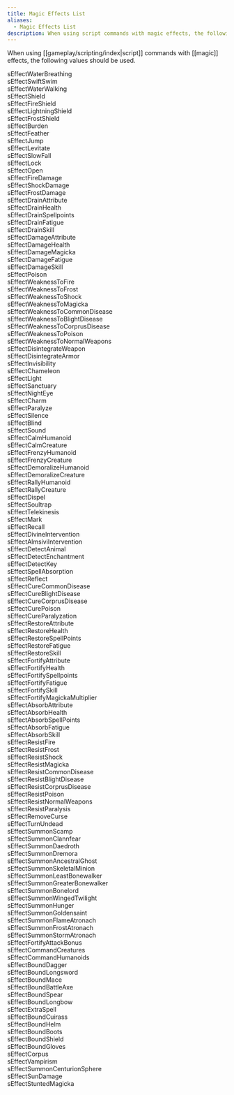```yaml
---
title: Magic Effects List
aliases:
  - Magic Effects List
description: When using script commands with magic effects, the following values should be used.
---
```

When using [[gameplay/scripting/index|script]] commands with [[magic]] effects, the following values should be used.

sEffectWaterBreathing  
sEffectSwiftSwim  
sEffectWaterWalking  
sEffectShield  
sEffectFireShield  
sEffectLightningShield  
sEffectFrostShield  
sEffectBurden  
sEffectFeather  
sEffectJump  
sEffectLevitate  
sEffectSlowFall  
sEffectLock  
sEffectOpen  
sEffectFireDamage  
sEffectShockDamage  
sEffectFrostDamage  
sEffectDrainAttribute  
sEffectDrainHealth  
sEffectDrainSpellpoints  
sEffectDrainFatigue  
sEffectDrainSkill  
sEffectDamageAttribute  
sEffectDamageHealth  
sEffectDamageMagicka  
sEffectDamageFatigue  
sEffectDamageSkill  
sEffectPoison  
sEffectWeaknessToFire  
sEffectWeaknessToFrost  
sEffectWeaknessToShock  
sEffectWeaknessToMagicka  
sEffectWeaknessToCommonDisease  
sEffectWeaknessToBlightDisease  
sEffectWeaknessToCorprusDisease  
sEffectWeaknessToPoison  
sEffectWeaknessToNormalWeapons  
sEffectDisintegrateWeapon  
sEffectDisintegrateArmor  
sEffectInvisibility  
sEffectChameleon  
sEffectLight  
sEffectSanctuary  
sEffectNightEye  
sEffectCharm  
sEffectParalyze  
sEffectSilence  
sEffectBlind  
sEffectSound  
sEffectCalmHumanoid  
sEffectCalmCreature  
sEffectFrenzyHumanoid  
sEffectFrenzyCreature  
sEffectDemoralizeHumanoid  
sEffectDemoralizeCreature  
sEffectRallyHumanoid  
sEffectRallyCreature  
sEffectDispel  
sEffectSoultrap  
sEffectTelekinesis  
sEffectMark  
sEffectRecall  
sEffectDivineIntervention  
sEffectAlmsiviIntervention  
sEffectDetectAnimal  
sEffectDetectEnchantment  
sEffectDetectKey  
sEffectSpellAbsorption  
sEffectReflect  
sEffectCureCommonDisease  
sEffectCureBlightDisease  
sEffectCureCorprusDisease  
sEffectCurePoison  
sEffectCureParalyzation  
sEffectRestoreAttribute  
sEffectRestoreHealth  
sEffectRestoreSpellPoints  
sEffectRestoreFatigue  
sEffectRestoreSkill  
sEffectFortifyAttribute  
sEffectFortifyHealth  
sEffectFortifySpellpoints  
sEffectFortifyFatigue  
sEffectFortifySkill  
sEffectFortifyMagickaMultiplier  
sEffectAbsorbAttribute  
sEffectAbsorbHealth  
sEffectAbsorbSpellPoints  
sEffectAbsorbFatigue  
sEffectAbsorbSkill  
sEffectResistFire  
sEffectResistFrost  
sEffectResistShock  
sEffectResistMagicka  
sEffectResistCommonDisease  
sEffectResistBlightDisease  
sEffectResistCorprusDisease  
sEffectResistPoison  
sEffectResistNormalWeapons  
sEffectResistParalysis  
sEffectRemoveCurse  
sEffectTurnUndead  
sEffectSummonScamp  
sEffectSummonClannfear  
sEffectSummonDaedroth  
sEffectSummonDremora  
sEffectSummonAncestralGhost  
sEffectSummonSkeletalMinion  
sEffectSummonLeastBonewalker  
sEffectSummonGreaterBonewalker  
sEffectSummonBonelord  
sEffectSummonWingedTwilight  
sEffectSummonHunger  
sEffectSummonGoldensaint  
sEffectSummonFlameAtronach  
sEffectSummonFrostAtronach  
sEffectSummonStormAtronach  
sEffectFortifyAttackBonus  
sEffectCommandCreatures  
sEffectCommandHumanoids  
sEffectBoundDagger  
sEffectBoundLongsword  
sEffectBoundMace  
sEffectBoundBattleAxe  
sEffectBoundSpear  
sEffectBoundLongbow  
sEffectExtraSpell  
sEffectBoundCuirass  
sEffectBoundHelm  
sEffectBoundBoots  
sEffectBoundShield  
sEffectBoundGloves  
sEffectCorpus  
sEffectVampirism  
sEffectSummonCenturionSphere  
sEffectSunDamage  
sEffectStuntedMagicka  
